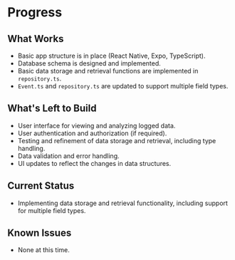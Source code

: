 # Progress

## What Works

- Basic app structure is in place (React Native, Expo, TypeScript).
- Database schema is designed and implemented.
- Basic data storage and retrieval functions are implemented in `repository.ts`.
- `Event.ts` and `repository.ts` are updated to support multiple field types.

## What's Left to Build

- User interface for viewing and analyzing logged data.
- User authentication and authorization (if required).
- Testing and refinement of data storage and retrieval, including type handling.
- Data validation and error handling.
- UI updates to reflect the changes in data structures.

## Current Status

- Implementing data storage and retrieval functionality, including support for multiple field types.

## Known Issues

- None at this time.
